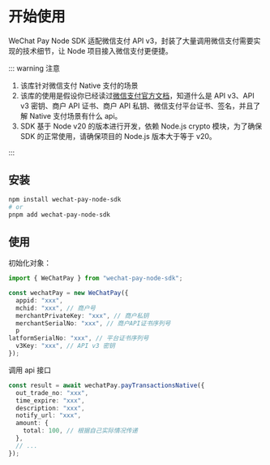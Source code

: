 # 开始使用

WeChat Pay Node SDK 适配微信支付 API v3，封装了大量调用微信支付需要实现的技术细节，让 Node 项目接入微信支付更便捷。

::: warning 注意

1. 该库针对微信支付 Native 支付的场景
2. 该库的使用是假设你已经读过[微信支付官方文档](https://pay.weixin.qq.com/)，知道什么是 API v3、API v3 密钥、商户 API 证书、商户 API 私钥、微信支付平台证书、签名，并且了解 Native 支付场景有什么 api。
3. SDK 基于 Node v20 的版本进行开发，依赖 Node.js crypto 模块，为了确保 SDK 的正常使用，请确保项目的 Node.js 版本大于等于 v20。

:::

## 安装

```bash
npm install wechat-pay-node-sdk
# or
pnpm add wechat-pay-node-sdk
```

## 使用

初始化对象：

```ts
import { WeChatPay } from "wechat-pay-node-sdk";

const wechatPay = new WeChatPay({
  appid: "xxx",
  mchid: "xxx", // 商户号
  merchantPrivateKey: "xxx", // 商户私钥
  merchantSerialNo: "xxx", // 商户API证书序列号
  p
latformSerialNo: "xxx", // 平台证书序列号
  v3Key: "xxx", // API v3 密钥
});
```

调用 api 接口

```ts
const result = await wechatPay.payTransactionsNative({
  out_trade_no: "xxx",
  time_expire: "xxx",
  description: "xxx",
  notify_url: "xxx",
  amount: {
    total: 100, // 根据自己实际情况传递
  },
  // ...
});
```
